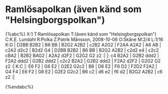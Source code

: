 # Ramlösapolkan (även känd som "Helsingborgspolkan")

{%abc%}
X:1
T:Ramlösapolkan
T:(även känd som "Helsingborgspolkan")
C:K.E. Lundahl
R:Polka
Z:Patrik Månsson, 2008-10-06
O:Skåne
M:2/4
L:1/16
K:G
| D2BB B2B2 | B6 BB | B2G2 A2B2 | c2B2 A2G2 |
F2AA A2A2 | A6 AB | c2A2 d2c2 | B2d2 G4 | D2BB B2B2 |
B6 BB | B2G2 A2B2 | c2d2 e4 | c2c2 cBA2 | B2B2 BAG2 |
A2A2 d2F2 | G2G2 G2 z2 :| |: c4 B2A2 | G2B2 ddd2 | F2A2 ddd2 |
G2B2 ddd2 | c2c2 B2A2 | G2B2 ddd2 | F2A2 d2F2 | G2G2 G2 z2 :|
K:C
|: E6 F2 | G6 E2 | G2E2 G2c2 | B8 | D6 E2 | F6 D2 |
F2D2 F2A2 | G4 F4 | E6 F2 | G6 E2 | G2E2 G2c2 | B6 c2 |
d6 e2 | f6 d2 | B2G2 A2B2 | c6 z2 :|



{%endabc%}

